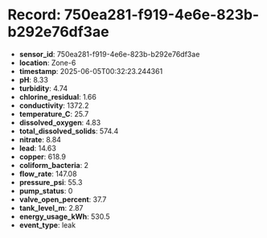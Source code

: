 # Record: 750ea281-f919-4e6e-823b-b292e76df3ae

- **sensor_id**: 750ea281-f919-4e6e-823b-b292e76df3ae
- **location**: Zone-6
- **timestamp**: 2025-06-05T00:32:23.244361
- **pH**: 8.33
- **turbidity**: 4.74
- **chlorine_residual**: 1.66
- **conductivity**: 1372.2
- **temperature_C**: 25.7
- **dissolved_oxygen**: 4.83
- **total_dissolved_solids**: 574.4
- **nitrate**: 8.84
- **lead**: 14.63
- **copper**: 618.9
- **coliform_bacteria**: 2
- **flow_rate**: 147.08
- **pressure_psi**: 55.3
- **pump_status**: 0
- **valve_open_percent**: 37.7
- **tank_level_m**: 2.87
- **energy_usage_kWh**: 530.5
- **event_type**: leak